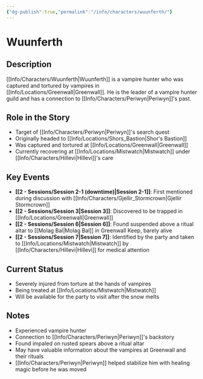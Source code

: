 ```yaml
---
{"dg-publish":true,"permalink":"/info/characters/wuunferth/"}
---
```


# Wuunferth

## Description
[[Info/Characters/Wuunferth\|Wuunferth]] is a vampire hunter who was captured and tortured by vampires in [[Info/Locations/Greenwall\|Greenwall]]. He is the leader of a vampire hunter guild and has a connection to [[Info/Characters/Periwyn\|Periwyn]]'s past.

## Role in the Story
- Target of [[Info/Characters/Periwyn\|Periwyn]]'s search quest
- Originally headed to [[Info/Locations/Shors_Bastion\|Shor's Bastion]]
- Was captured and tortured at [[Info/Locations/Greenwall\|Greenwall]]
- Currently recovering at [[Info/Locations/Mistwatch\|Mistwatch]] under [[Info/Characters/Hillevi\|Hillevi]]'s care

## Key Events
- **[[2 -  Sessions/Session 2-1 (downtime)\|Session 2-1]]**: First mentioned during discussion with [[Info/Characters/Gjellir_Stormcrown\|Gjellir Stormcrown]]
- **[[2 -  Sessions/Session 3\|Session 3]]**: Discovered to be trapped in [[Info/Locations/Greenwall\|Greenwall]]
- **[[2 -  Sessions/Session 6\|Session 6]]**: Found suspended above a ritual altar to [[Molag Bal\|Molag Bal]] in Greenwall Keep, barely alive
- **[[2 -  Sessions/Session 7\|Session 7]]**: Identified by the party and taken to [[Info/Locations/Mistwatch\|Mistwatch]] by [[Info/Characters/Hillevi\|Hillevi]] for medical attention

## Current Status
- Severely injured from torture at the hands of vampires
- Being treated at [[Info/Locations/Mistwatch\|Mistwatch]]
- Will be available for the party to visit after the snow melts

## Notes
- Experienced vampire hunter
- Connection to [[Info/Characters/Periwyn\|Periwyn]]'s backstory
- Found impaled on rusted spears above a ritual altar
- May have valuable information about the vampires at Greenwall and their rituals
- [[Info/Characters/Periwyn\|Periwyn]] helped stabilize him with healing magic before he was moved